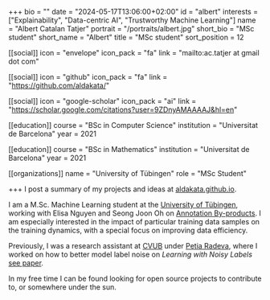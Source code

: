 +++
bio = ""
date = "2024-05-17T13:06:00+02:00"
id = "albert"
interests = ["Explainability", "Data-centric AI", "Trustworthy Machine Learning"]
name = "Albert Catalan Tatjer"
portrait = "/portraits/albert.jpg"
short_bio = "MSc student"
short_name = "Albert"
title = "MSc student"
sort_position = 12

[[social]]
    icon = "envelope"
    icon_pack = "fa"
    link = "mailto:ac.tatjer at gmail dot com"

[[social]]
    icon = "github"
    icon_pack = "fa"
    link = "https://github.com/aldakata/"

[[social]]
    icon = "google-scholar"
    icon_pack = "ai"
    link = "https://scholar.google.com/citations?user=9ZDnyAMAAAAJ&hl=en"

[[education]]
    course = "BSc in Computer Science"
    institution = "Universitat de Barcelona"
    year = 2021

[[education]]
    course = "BSc in Mathematics"
    institution = "Universitat de Barcelona"
    year = 2021

[[organizations]]
    name = "University of Tübingen"
    role = "MSc Student"

+++
I post a summary of my projects and ideas at [aldakata.github.io](https://aldakata.github.io).

I am a M.Sc. Machine Learning student at the [University of Tübingen](https://uni-tuebingen.de/en/), working with Elisa Nguyen and Seong Joon Oh on [Annotation By-products](https://arxiv.org/abs/2303.17595). I am especially interested in the impact of particular training data samples on the training dynamics, with a special focus on improving data efficiency.

Previously, I was a research assistant at [CVUB](http://www.ub.edu/cvub/) under [Petia Radeva](https://scholar.google.com/citations?user=p_MCjd4AAAAJ&hl=en), where I worked on how to better model label noise on _Learning with Noisy Labels_ [see paper](https://www.sciencedirect.com/science/article/abs/pii/S0167865524001132).

In my free time I can be found looking for open source projects to contribute to, or somewhere under the sun.
